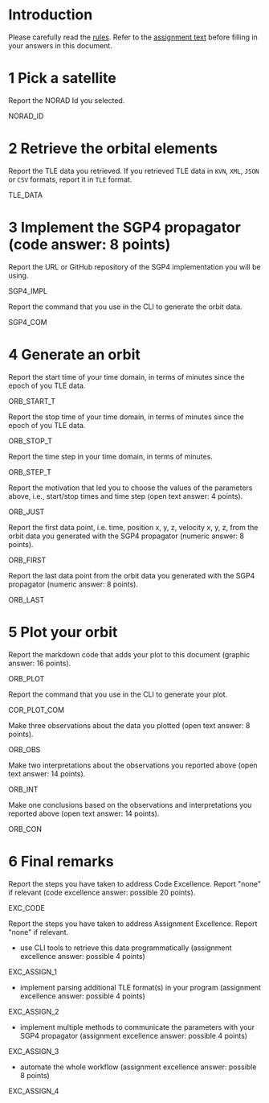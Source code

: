 # Introduction

Please carefully read the [rules](rules/README.md). Refer to the [assignment text](README.md) before filling in your answers in this document.

# 1 Pick a satellite 

Report the NORAD Id you selected.

NORAD_ID

# 2 Retrieve the orbital elements

Report the TLE data you retrieved. If you retrieved TLE data in `KVN`, `XML`, `JSON` or `CSV` formats, report it in `TLE` format.

TLE_DATA

# 3 Implement the SGP4 propagator (code answer: 8 points)

Report the URL or GitHub repository of the SGP4 implementation you will be using.

SGP4_IMPL

Report the command that you use in the CLI to generate the orbit data.

SGP4_COM

# 4 Generate an orbit

Report the start time of your time domain, in terms of minutes since the epoch of you TLE data.

ORB_START_T

Report the stop time of your time domain, in terms of minutes since the epoch of you TLE data.

ORB_STOP_T

Report the time step in your time domain, in terms of minutes.

ORB_STEP_T

Report the motivation that led you to choose the values of the parameters above, i.e., start/stop times and time step (open text answer: 4 points).

ORB_JUST

Report the first data point, i.e. time, position x, y, z, velocity x, y, z, from the orbit data you generated with the SGP4 propagator (numeric answer: 8 points).

ORB_FIRST

Report the last data point from the orbit data you generated with the SGP4 propagator (numeric answer: 8 points).

ORB_LAST

# 5 Plot your orbit

Report the markdown code that adds your plot to this document (graphic answer: 16 points).

ORB_PLOT

Report the command that you use in the CLI to generate your plot.

COR_PLOT_COM

Make three observations about the data you plotted (open text answer: 8 points).

ORB_OBS

Make two interpretations about the observations you reported above (open text answer: 14 points).

ORB_INT

Make one conclusions based on the observations and interpretations you reported above (open text answer: 14 points).

ORB_CON


# 6 Final remarks

Report the steps you have taken to address Code Excellence. Report "none" if relevant (code excellence answer: possible 20 points).

EXC_CODE

Report the steps you have taken to address Assignment Excellence. Report "none" if relevant.

- use CLI tools to retrieve this data programmatically (assignment excellence answer: possible 4 points)

EXC_ASSIGN_1

- implement parsing additional TLE format(s) in your program (assignment excellence answer: possible 4 points)

EXC_ASSIGN_2

- implement multiple methods to communicate the parameters with your SGP4 propagator (assignment excellence answer: possible 4 points)

EXC_ASSIGN_3

- automate the whole workflow (assignment excellence answer: possible 8 points)

EXC_ASSIGN_4
